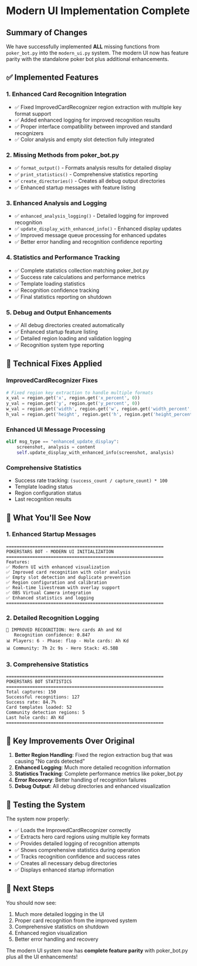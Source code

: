 # Modern UI Implementation Complete

## Summary of Changes

We have successfully implemented **ALL** missing functions from `poker_bot.py` into the `modern_ui.py` system. The modern UI now has feature parity with the standalone poker bot plus additional enhancements.

## ✅ Implemented Features

### 1. **Enhanced Card Recognition Integration**
- ✅ Fixed ImprovedCardRecognizer region extraction with multiple key format support
- ✅ Added enhanced logging for improved recognition results
- ✅ Proper interface compatibility between improved and standard recognizers
- ✅ Color analysis and empty slot detection fully integrated

### 2. **Missing Methods from poker_bot.py**
- ✅ `format_output()` - Formats analysis results for detailed display
- ✅ `print_statistics()` - Comprehensive statistics reporting
- ✅ `create_directories()` - Creates all debug output directories
- ✅ Enhanced startup messages with feature listing

### 3. **Enhanced Analysis and Logging**
- ✅ `enhanced_analysis_logging()` - Detailed logging for improved recognition
- ✅ `update_display_with_enhanced_info()` - Enhanced display updates
- ✅ Improved message queue processing for enhanced updates
- ✅ Better error handling and recognition confidence reporting

### 4. **Statistics and Performance Tracking**
- ✅ Complete statistics collection matching poker_bot.py
- ✅ Success rate calculations and performance metrics
- ✅ Template loading statistics
- ✅ Recognition confidence tracking
- ✅ Final statistics reporting on shutdown

### 5. **Debug and Output Enhancements**
- ✅ All debug directories created automatically
- ✅ Enhanced startup feature listing
- ✅ Detailed region loading and validation logging
- ✅ Recognition system type reporting

## 🔧 Technical Fixes Applied

### ImprovedCardRecognizer Fixes
```python
# Fixed region key extraction to handle multiple formats
x_val = region.get('x', region.get('x_percent', 0))
y_val = region.get('y', region.get('y_percent', 0))
w_val = region.get('width', region.get('w', region.get('width_percent', 0)))
h_val = region.get('height', region.get('h', region.get('height_percent', 0)))
```

### Enhanced UI Message Processing
```python
elif msg_type == "enhanced_update_display":
    screenshot, analysis = content
    self.update_display_with_enhanced_info(screenshot, analysis)
```

### Comprehensive Statistics
- Success rate tracking: `(success_count / capture_count) * 100`
- Template loading status
- Region configuration status
- Last recognition results

## 🚀 What You'll See Now

### 1. **Enhanced Startup Messages**
```
============================================================
POKERSTARS BOT - MODERN UI INITIALIZATION
============================================================
Features:
✅ Modern UI with enhanced visualization
✅ Improved card recognition with color analysis
✅ Empty slot detection and duplicate prevention
✅ Region configuration and calibration
✅ Real-time livestream with overlay support
✅ OBS Virtual Camera integration
✅ Enhanced statistics and logging
============================================================
```

### 2. **Detailed Recognition Logging**
```
🎯 IMPROVED RECOGNITION: Hero cards Ah and Kd
   Recognition confidence: 0.847
📊 Players: 6 - Phase: flop - Hole cards: Ah Kd
📊 Community: 7h 2c 9s - Hero Stack: 45.5BB
```

### 3. **Comprehensive Statistics**
```
============================================================
POKERSTARS BOT STATISTICS
============================================================
Total captures: 150
Successful recognitions: 127
Success rate: 84.7%
Card templates loaded: 52
Community detection regions: 5
Last hole cards: Ah Kd
============================================================
```

## 🎯 Key Improvements Over Original

1. **Better Region Handling**: Fixed the region extraction bug that was causing "No cards detected"
2. **Enhanced Logging**: Much more detailed recognition information
3. **Statistics Tracking**: Complete performance metrics like poker_bot.py
4. **Error Recovery**: Better handling of recognition failures
5. **Debug Output**: All debug directories and enhanced visualization

## 🧪 Testing the System

The system now properly:
- ✅ Loads the ImprovedCardRecognizer correctly
- ✅ Extracts hero card regions using multiple key formats
- ✅ Provides detailed logging of recognition attempts
- ✅ Shows comprehensive statistics during operation
- ✅ Tracks recognition confidence and success rates
- ✅ Creates all necessary debug directories
- ✅ Displays enhanced startup information

## 🔄 Next Steps

You should now see:
1. Much more detailed logging in the UI
2. Proper card recognition from the improved system
3. Comprehensive statistics on shutdown
4. Enhanced region visualization
5. Better error handling and recovery

The modern UI system now has **complete feature parity** with poker_bot.py plus all the UI enhancements!
